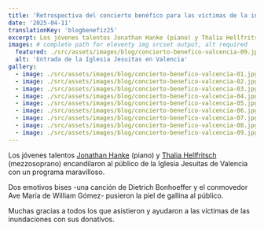 ```yaml
---
title: 'Retrospectiva del concierto benéfico para las víctimas de la inundación'
date: '2025-04-11'
translationKey: 'blogbenefiz25'
excerpt: Los jóvenes talentos Jonathan Hanke (piano) y Thalia Hellfritsch (mezzosoprano) encandilaron al público de la Iglesia Jesuitas de Valencia con un programa maravilloso.
images: # complete path for eleventy img srcset output, alt required
  featured: ./src/assets/images/blog/concierto-benefico-valcencia-09.jpg
  alt: 'Entrada de la Iglesia Jesuitas en Valencia'
gallery:
  - image: ./src/assets/images/blog/concierto-benefico-valcencia-01.jpg
  - image: ./src/assets/images/blog/concierto-benefico-valcencia-02.jpg
  - image: ./src/assets/images/blog/concierto-benefico-valcencia-03.jpg
  - image: ./src/assets/images/blog/concierto-benefico-valcencia-04.jpg
  - image: ./src/assets/images/blog/concierto-benefico-valcencia-05.jpg
  - image: ./src/assets/images/blog/concierto-benefico-valcencia-06.jpg
  - image: ./src/assets/images/blog/concierto-benefico-valcencia-07.jpg
  - image: ./src/assets/images/blog/concierto-benefico-valcencia-08.jpg
  - image: ./src/assets/images/blog/concierto-benefico-valcencia-09.jpg
---
```


Los jóvenes talentos [Jonathan Hanke](/es/artistas/jonathan-hanke/) (piano) y [Thalia Hellfritsch](/es/artistas/thalia-hellfritsch/) (mezzosoprano) encandilaron al público de la Iglesia Jesuitas de Valencia con un programa maravilloso.

Dos emotivos bises -una canción de Dietrich Bonhoeffer y el conmovedor Ave María de William Gómez- pusieron la piel de gallina al público.

Muchas gracias a todos los que asistieron y ayudaron a las víctimas de las inundaciones con sus donativos.
